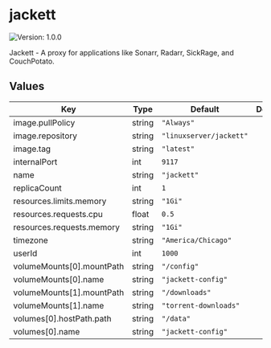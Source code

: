 # jackett

![Version: 1.0.0](https://img.shields.io/badge/Version-1.0.0-informational?style=flat-square)

Jackett - A proxy for applications like Sonarr, Radarr, SickRage, and CouchPotato.

## Values

| Key | Type | Default | Description |
|-----|------|---------|-------------|
| image.pullPolicy | string | `"Always"` |  |
| image.repository | string | `"linuxserver/jackett"` |  |
| image.tag | string | `"latest"` |  |
| internalPort | int | `9117` |  |
| name | string | `"jackett"` |  |
| replicaCount | int | `1` |  |
| resources.limits.memory | string | `"1Gi"` |  |
| resources.requests.cpu | float | `0.5` |  |
| resources.requests.memory | string | `"1Gi"` |  |
| timezone | string | `"America/Chicago"` |  |
| userId | int | `1000` |  |
| volumeMounts[0].mountPath | string | `"/config"` |  |
| volumeMounts[0].name | string | `"jackett-config"` |  |
| volumeMounts[1].mountPath | string | `"/downloads"` |  |
| volumeMounts[1].name | string | `"torrent-downloads"` |  |
| volumes[0].hostPath.path | string | `"/data"` |  |
| volumes[0].name | string | `"jackett-config"` |  |

